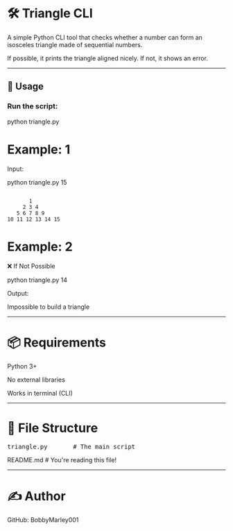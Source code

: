 # 🛠️ Triangle CLI

A simple Python CLI tool that checks whether a number can form an isosceles triangle made of sequential numbers.

If possible, it prints the triangle aligned nicely. If not, it shows an error.

---

## 🚀 Usage

### Run the script:

python triangle.py <number>

# Example: 1

Input: 

python triangle.py 15


```Output:

       1       
     2 3 4 
   5 6 7 8 9   
10 11 12 13 14 15
```
# Example: 2 

❌ If Not Possible

python triangle.py 14

Output:

Impossible to build a triangle

---

# 📦 Requirements

Python 3+

No external libraries

Works in terminal (CLI)

---

# 📁 File Structure

<pre>triangle.py       # The main script</pre>
README.md         # You're reading this file!

---

# ✍️ Author

GitHub: BobbyMarley001
